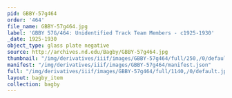 ```yaml
---
pid: GBBY-57g464
order: '464'
file_name: GBBY-57g464.jpg
label: 'GBBY 57G/464: Unidentified Track Team Members - c1925-1930'
_date: 1925-1930
object_type: glass plate negative
source: http://archives.nd.edu/Bagby/GBBY-57g464.jpg
thumbnail: "/img/derivatives/iiif/images/GBBY-57g464/full/250,/0/default.jpg"
manifest: "/img/derivatives/iiif/images/GBBY-57g464/manifest.json"
full: "/img/derivatives/iiif/images/GBBY-57g464/full/1140,/0/default.jpg"
layout: bagby_item
collection: bagby
---
```

